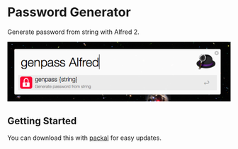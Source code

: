 Password Generator
=================
Generate password from string with Alfred 2.

![Screenshot](screenshot.png)

## Getting Started

You can download this with [packal](http://www.packal.org/system/files/workflow-files/org.kollectiv.genpass/workflow/genpass.alfredworkflow) for easy updates.

